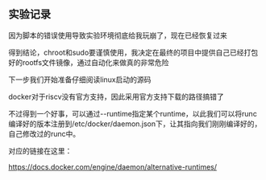 ## 实验记录
因为脚本的错误使用导致实验环境彻底给我玩崩了，现在已经恢复过来

得到结论，chroot和sudo要谨慎使用，我决定在最终的项目中提供自己已经打包好的rootfs文件镜像，通过自动化来做真的非常危险

下一步我们开始准备仔细阅读linux启动的源码

docker对于riscv没有官方支持，因此采用官方支持下载的路径搞错了

不过得到一个好事，可以通过--runtime指定某个runtime，以此我们可以将runc编译好的版本注册到/etc/docker/daemon.json下，让其指向我们刚刚编译好的，自己修改过的runc中。

对应的链接在这里：

https://docs.docker.com/engine/daemon/alternative-runtimes/

